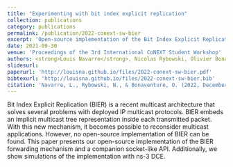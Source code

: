 ```yaml
---
title: "Experimenting with bit index explicit replication"
collection: publications
category: publications
permalink: /publication/2022-conext-sw-bier
excerpt: 'Open-source implementation of the Bit Index Explicit Replication protocol'
date: 2021-09-30
venue: 'Proceedings of the 3rd International CoNEXT Student Workshop'
authors: <strong>Louis Navarre</strong>, Nicolas Rybowski, Olivier Bonaventure
slidesurl:
paperurl: 'http://louisna.github.io/files/2022-conext-sw-bier.pdf'
bibtexurl: 'http://louisna.github.io/files/2022-conext-sw-bier.bib'
citation: 'Navarre, L., Rybowski, N., & Bonaventure, O. (2022, December). Experimenting with bit index explicit replication. In Proceedings of the 3rd International CoNEXT Student Workshop (pp. 17-19).'
---
```

Bit Index Explicit Replication (BIER) is a recent multicast architecture that solves
several problems with deployed IP multicast protocols. BIER embeds an implicit multicast tree representation
inside each transmitted packet. With this new mechanism, it becomes possible to reconsider multicast applications.
However, no open-source implementation of BIER can be found. This paper presents our open-source implementation of
the BIER forwarding mechanism and a companion socket-like API. Additionally, we show simulations of the
implementation with ns-3 DCE.